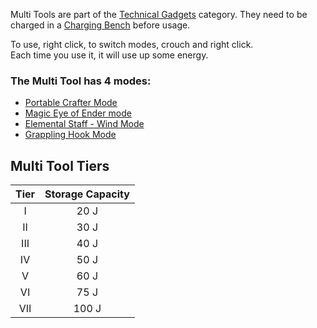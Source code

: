 Multi Tools are part of the [Technical Gadgets](https://github.com/Slimefun/Slimefun4/wiki/Technical-Gadgets) category. They need to be charged in a [Charging Bench](https://github.com/Slimefun/Slimefun4/wiki/Charging-Bench) before usage.

To use, right click, to switch modes, crouch and right click.  
Each time you use it, it will use up some energy.

### The Multi Tool has 4 modes:
- [Portable Crafter Mode](https://github.com/Slimefun/Slimefun4/wiki/Portable-Crafter)
- [Magic Eye of Ender mode](https://github.com/Slimefun/Slimefun4/wiki/Magic-Eye-of-Ender)
- [Elemental Staff - Wind Mode](https://github.com/Slimefun/Slimefun4/wiki/Elemental-Staves)
- [Grappling Hook Mode](https://github.com/Slimefun/Slimefun4/wiki/Grappling-Hook)

## Multi Tool Tiers

| Tier  | Storage Capacity |
| :---: | :--------------: |
|   I   |       20 J       |
|  II   |       30 J       |
|  III  |       40 J       |
|  IV   |       50 J       |
|   V   |       60 J       |
|  VI   |       75 J       |
|  VII  |      100 J       |
